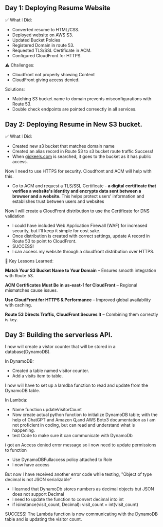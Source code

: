 ## Day 1: Deploying Resume Website

✅ What I Did:

- Converted resume to HTML/CSS.
- Deployed website on AWS S3.
- Updated Bucket Polcies
- Registered Domain in route 53.
- Requested TLS/SSL Certificate in ACM.
- Configured CloudFront for HTTPS.

⚠️ Challenges:

- Cloudfront not properly showing Content
- CloudFront giving access denied.

Solutions:

- Matching S3 bucket name to domain prevents misconfigurations with Route 53.
- Double check endpoints are pointed correectly in all services.

## Day 2: Deploying Resume in New S3 bucket.

✅ What I Did:

- Created new s3 bucket that matches domain name
- Created an alias record in Route 53 to s3 bucket route traffic
  Success!
- When [giokeels.com](http://giokeels.com) is searched, it goes to the bucket as it has public access.

Now I need to use HTTPS for security. Cloudfront and ACM will help with this.

- Go to ACM and request a TLS/SSL Certificate - **a digital certificate that verifies a website's identity and encrypts data sent between a browser and a website**. This helps protect users' information and establishes trust between users and websites

Now I will create a CloudFront distribution to use the Certificate for DNS validation

- I could have included Web Application Firewall (WAF) for increased security, but I'll keep it simple for cost sake.
- Once distribution is created with correct settings, update A record in Route 53 to point to CloudFront.
- SUCCESS!
- I can access my website through a cloudfront distribution over HTTPS.

📌 Key Lessons Learned:

**Match Your S3 Bucket Name to Your Domain** – Ensures smooth integration with Route 53.

**ACM Certificates Must Be in us-east-1 for CloudFront** – Regional mismatches cause issues.

**Use CloudFront for HTTPS & Performance** – Improved global availability with caching.

**Route 53 Directs Traffic, CloudFront Secures It** – Combining them correctly is key.

## Day 3: Building the serverless API.

I now will create a vistor counter that will be stored in a database(DynamoDB).

In DynamoDB:

- Created a table named visitor counter.
- Add a visits item to table.

I now will have to set up a lamdba function to read and update from the DynamoDB table.

In Lambda:

- Name function updateVisitorCount
- Now create actual python function to initialize DynamoDB table; with the help of ChatGPT and Amazon Q,and AWS Boto3 documentation as i am not proficient in coding, but can read and understand what is happening.
- test Code to make sure it can communicate with DynamoDb

i got an Access denied error message so i now need to update permissions to function

- Use DynamoDBFullaccess policy attached to Role
- I now have access

But now I have received another error code while testing, "Object of type decimal is not JSON serializable"

- I learned that DynamoDb stores numbers as decimal objects but JSON does not support Decimal
- I need to update the function to convert decimal into int
- if isinstance(visit_count, Decimal):
  visit_count = int(visit_count)

SUCCESS! The Lambda function is now communicating with the DynamoDB table and is updating the visitor count.
